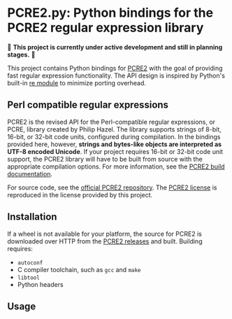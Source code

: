 # PCRE2.py: Python bindings for the PCRE2 regular expression library

:construction: **This project is currently under active development and still in planning stages.**  :construction:

This project contains Python bindings for [PCRE2](https://github.com/PCRE2Project/pcre2)
with the goal of providing fast regular expression functionality.
The API design is inspired by Python's built-in [re module](https://docs.python.org/3/library/re.html) to minimize porting overhead.

## Perl compatible regular expressions

PCRE2 is the revised API for the Perl-compatible regular expressions, or PCRE, library created by Philip Hazel.
The library supports strings of 8-bit, 16-bit, or 32-bit code units, configured during compilation.
In the bindings provided here, however, **strings and bytes-like objects are interpreted as UTF-8 encoded Unicode**.
If your project requires 16-bit or 32-bit code unit support, the PCRE2 library will have to be built from source with the appropriate compilation options.
For more information, see the [PCRE2 build documentation](http://www.pcre.org/current/doc/html/pcre2build.html).

For source code, see the [official PCRE2 repository](https://github.com/PCRE2Project/pcre2).
The [PCRE2 license](https://github.com/PCRE2Project/pcre2/blob/master/LICENCE) is reproduced in the license provided by this project.

## Installation

If a wheel is not available for your platform, the source for PCRE2 is downloaded over HTTP from the [PCRE2 releases](https://github.com/PCRE2Project/pcre2/releases/) and built. Building requires:

* `autoconf`
* C compiler toolchain, such as `gcc` and `make`
* `libtool`
* Python headers

## Usage

